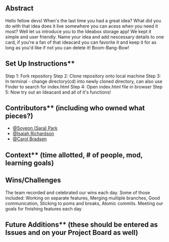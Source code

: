 ## Abstract
Hello fellow devs! When's the last time you had a great idea? What did you do with that idea does it live somewhere you can acess when you need it most? Well let us introduce you to the Ideabox storage app! We kept it simple and user friendly. Name your idea and add nescessary details to one card, if you're a fan of that ideacard you can favorite it and keep it for as long as you'd like if not you can delete it! Boom-Bang-Bow!

## Set Up Instructions**
Step 1: Fork repository
Step 2: Clone repository onto local machine
Step 3: In terminal - change directory(cd) into newly cloned directory, can also use Finder to search for index.html
Step 4: Open index.html file in browser
Step 5: Now try out an Ideacard and all of it's functions!

## Contributors** (including who owned what pieces?)
- [@Soyeon (Sara) Park](https://www.linkedin.com/in/soyeon-park-530780260/)
- [@Isaiah Richardson](https://www.linkedin.com/in/isaiah-richardson-a59174261/)
- [@Carol Bradsen](https://www.linkedin.com/in/carol-bradsen/) 


## Context** (time allotted, # of people, mod, learning goals)
## Wins/Challenges
The team recorded and celebrated our wins each day. Some of those included: 
Working on separate features, 
Merging multiple branches, 
Good communication, 
Sticking to poms and breaks, 
Atomic commits. 
Meeting our goals for finishing features each day

## Future Additions** (these should be entered as Issues and on your Project Board as well)
